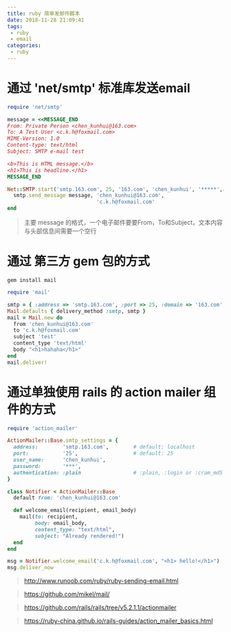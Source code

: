 ```yaml
---
title: ruby 简单发邮件脚本
date: 2018-11-28 21:09:41
tags:
 - ruby
 - email
categories:
 - ruby
---
```


# 通过 'net/smtp' 标准库发送email

```ruby
require 'net/smtp'

message = <<MESSAGE_END
From: Private Person <chen_kunhui@163.com>
To: A Test User <c.k.h@foxmail.com>
MIME-Version: 1.0
Content-type: text/html
Subject: SMTP e-mail test

<b>This is HTML message.</b>
<h1>This is headline.</h1>
MESSAGE_END

Net::SMTP.start('smtp.163.com', 25, '163.com', 'chen_kunhui', '*****',:plain) do |smtp|
  smtp.send_message message, 'chen_kunhui@163.com',
                             'c.k.h@foxmail.com'
end
```

> 主要 message 的格式，一个电子邮件要要From，To和Subject，文本内容与头部信息间需要一个空行

# 通过 第三方 gem 包的方式

```
gem install mail
```

```ruby
require 'mail'

smtp = { :address => 'smtp.163.com', :port => 25, :domain => '163.com', :user_name => 'chen_kunhui', :password => '***', :enable_starttls_auto => true, :openssl_verify_mode => 'none' }
Mail.defaults { delivery_method :smtp, smtp }
mail = Mail.new do
  from 'chen_kunhui@163.com'
  to 'c.k.h@foxmail.com'
  subject 'test'
  content_type 'text/html'
  body "<h1>hahaha</h1>"
end
mail.deliver!
```

# 通过单独使用 rails 的 action mailer 组件的方式

```ruby
require 'action_mailer'

ActionMailer::Base.smtp_settings = {
  address:        'smtp.163.com',        # default: localhost
  port:           '25',                  # default: 25
  user_name:      'chen_kunhui',
  password:       '***',
  authentication: :plain                 # :plain, :login or :cram_md5
}

class Notifier < ActionMailer::Base
  default from: 'chen_kunhui@163.com'

  def welcome_email(recipient, email_body)
    mail(to: recipient,
         body: email_body,
         content_type: "text/html",
         subject: "Already rendered!")
  end
end

msg = Notifier.welcome_email('c.k.h@foxmail.com', "<h1> hello!</h1>")
msg.deliver_now
```

> http://www.runoob.com/ruby/ruby-sending-email.html

> https://github.com/mikel/mail/

> https://github.com/rails/rails/tree/v5.2.1.1/actionmailer

> https://ruby-china.github.io/rails-guides/action_mailer_basics.html